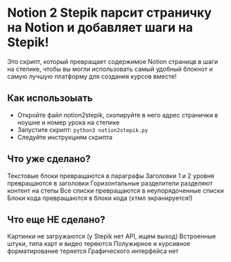 #  Notion 2 Stepik парсит страничку на Notion и добавляет шаги на Stepik!

Это скрипт, который превращает содержимое Notion страницв в шаги на степике, чтобы вы могли использовать самый удобный блокнот и самую лучшую платформу для создания курсов вместе!

## Как использоыать

* Откройте файл notion2stepik, скопируйте в него адрес странички в ноушне и номер урока на степике
* Запустите скрипт: `python3 notion2stepik.py`
* Следуйте инструкциям скрипта

## Что уже сделано?

Текстовые блоки превращаются в параграфы
Заголовки 1 и 2 уровня превращаются в заголовки
Горизонтальные разделители разделяют контент на степы
Все списки превращаются в неупорядоченные списки
Блоки кода превращаются в блоки кода (хтмл экранируется!)

## Что еще НЕ сделано?

Картинки не загружаются (у Stepik нет API, ищем выход)
Встроенные штуки, типа карт и видео теряются
Полужирное и курсивное форматирование теряется
Графического интерфейса нет

